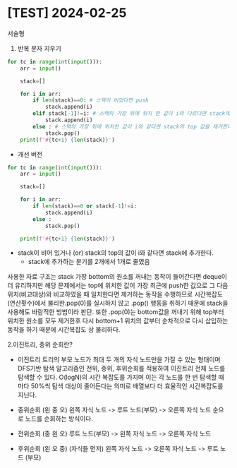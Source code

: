 # [TEST] 2024-02-25

서술형
1. 반복 문자 지우기
```python
for tc in range(int(input())):
    arr = input()

    stack=[]

    for i in arr:
        if len(stack)==0: # 스택이 비었다면 push
            stack.append(i)
        elif stack[-1]!=i: # 스택의 가장 위에 위치 한 값이 i와 다르다면 stack에 push
            stack.append(i)
        else : # 스택의 가장 위에 위치한 값이 i와 같다면 stack의 top 값을 제거한다.
            stack.pop()
    print(f'#{tc+1} {len(stack)}')
```
- 개선 버전
```python
for tc in range(int(input())):
    arr = input()

    stack=[]

    for i in arr:
        if len(stack)==0 or stack[-1]!=i:
            stack.append(i)
        else :
            stack.pop()

    print(f'#{tc+1} {len(stack)}')
```
- stack이 비어 있거나 (or) stack의 top의 값이 i와 같다면 stack에 추가한다.
    - stack에 추가하는 분기를 2개에서 1개로 줄였음


사용한 자료 구조는 stack
가장 bottom의 원소를 꺼내는 동작이 들어간다면 deque이 더 유리하지만
해당 문제에서는 top에 위치한 값이 가장 최근에 push한 값으로 그 다음위치(비교대상)와 비교하였을 때 일치한다면 제거하는 동작을 수행하므로 시간복잡도(연산횟수)에서 불리한.pop(0)를 실시하지 않고 .pop() 행동을 취하기 때문에 stack을 사용해도 바람직한 방법이라 판단. 또한 .pop(0)는 bottom값을 꺼내기 위해 top부터 위치한 원소를 모두 제거한후 다시 bottom+1 위치의 값부터 순차적으로 다시 삽입하는 동작을 하기 때문에 시간복잡도 상 불리하다.

2.이진트리, 중위 순회란?
- 이진트리
트리의 부모 노드가 최대 두 개의 자식 노드만을 가질 수 있는 형태이며
DFS기반 탐색 알고리즘인 전위, 중위, 후위순회를 적용하여 이진트리 전체 노드를 탐색할 수 있다.
O(logN)의 시간 복잡도를 가지며 이는 각 노드를 한 번 탐색할 때마다 50%씩 탐색 대상이 줄어든다는 의미로 배열보다 더 효율적인 시간복잡도를 지닌다.

- 중위순회 (왼 중 오)
왼쪽 자식 노드 -> 루트 노드(부모) -> 오른쪽 자식 노드 순으로 노드를 순회하는 방식이다.

- 전위순회 (중 왼 오)
루트 노드(부모) -> 왼쪽 자식 노드 -> 오른쪽 자식 노드

- 후위순회 (왼 오 중) (자식들 먼저)
왼쪽 자식 노드 -> 오른쪽 자식 노드 -> 루트 노드 (부모)